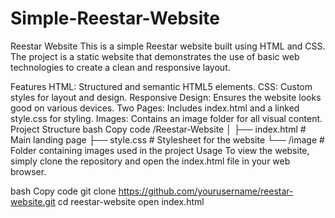 # Simple-Reestar-Website
Reestar Website
This is a simple Reestar website built using HTML and CSS. The project is a static website that demonstrates the use of basic web technologies to create a clean and responsive layout.

Features
HTML: Structured and semantic HTML5 elements.
CSS: Custom styles for layout and design.
Responsive Design: Ensures the website looks good on various devices.
Two Pages: Includes index.html and a linked style.css for styling.
Images: Contains an image folder for all visual content.
Project Structure
bash
Copy code
/Reestar-Website
│
├── index.html     # Main landing page
├── style.css      # Stylesheet for the website
└── /image         # Folder containing images used in the project
Usage
To view the website, simply clone the repository and open the index.html file in your web browser.

bash
Copy code
git clone https://github.com/yourusername/reestar-website.git
cd reestar-website
open index.html











